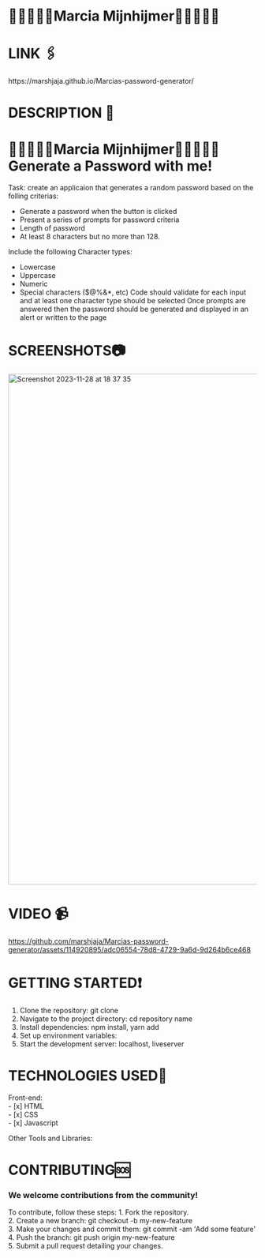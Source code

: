 # 👩🏾‍💻🏳️‍🌈Marcia Mijnhijmer🏳️‍🌈👩🏾‍💻



<h1> LINK 🖇️</h1>
https://marshjaja.github.io/Marcias-password-generator/

 <h1>DESCRIPTION 📖</h1>

# 👩🏾‍💻🏳️‍🌈Marcia Mijnhijmer🏳️‍🌈👩🏾‍💻 Generate a Password with me! 

Task: create an applicaion that generates a random password based on the folling criterias:

- Generate a password when the button is clicked
- Present a series of prompts for password criteria
- Length of password
- At least 8 characters but no more than 128.


Include the following Character types:

- Lowercase
- Uppercase
- Numeric
- Special characters ($@%&*, etc)
Code should validate for each input and at least one character type should be selected
Once prompts are answered then the password should be generated and displayed in an alert or written to the page



<h1>SCREENSHOTS📷</h1>
<img width="1035" alt="Screenshot 2023-11-28 at 18 37 35" src="https://github.com/marshjaja/Marcias-password-generator/assets/114920895/3baa9ced-defb-47a0-ae45-6afdcaf98d63">

<h1> VIDEO 📹</h1>

https://github.com/marshjaja/Marcias-password-generator/assets/114920895/adc06554-78d8-4729-9a6d-9d264b6ce468



<h1>GETTING STARTED❗</h1>

1. Clone the repository: git clone <repository-url>
2. Navigate to the project directory: cd repository name
3. Install dependencies: npm install, yarn add
4. Set up environment variables:
5. Start the development server: localhost, liveserver

<h1>TECHNOLOGIES USED📶</h1>
Front-end: 
<br/>
- [x] HTML <br/>
- [x] CSS <br/>
- [x] Javascript <br/>

Other Tools and Libraries:

<h1>CONTRIBUTING🆘</h1>
<h3>We welcome contributions from the community!</h3> 
To contribute, follow these steps:
1. Fork the repository. <br>
2. Create a new branch: git checkout -b my-new-feature <br>
3. Make your changes and commit them: git commit -am 'Add some feature'<br>
4. Push the branch: git push origin my-new-feature <br>
5. Submit a pull request detailing your changes. <br>
